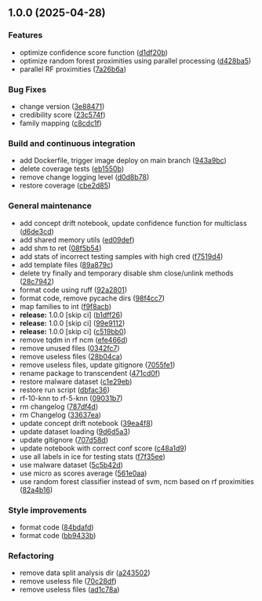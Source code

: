 ## 1.0.0 (2025-04-28)

### Features

* optimize confidence score function ([d1df20b](https://github.com/w-disaster/transcendent-multiclass/commit/d1df20bf5a67b9d8ba9c59f20e29f9f8cc335b7a))
* optimize random forest proximities using parallel processing ([d428ba5](https://github.com/w-disaster/transcendent-multiclass/commit/d428ba5362d9ffd0a54876768f93315199a13999))
* parallel RF proximities ([7a26b6a](https://github.com/w-disaster/transcendent-multiclass/commit/7a26b6a6e66db31e07dde0bdddc69550ee98c4bf))

### Bug Fixes

* change version ([3e88471](https://github.com/w-disaster/transcendent-multiclass/commit/3e88471611e927088f5f1fdc8eb0953a1298df16))
* credibility score ([23c574f](https://github.com/w-disaster/transcendent-multiclass/commit/23c574fa085af9878d83b066ec294ee9057419a8))
* family mapping ([c8cdc1f](https://github.com/w-disaster/transcendent-multiclass/commit/c8cdc1f21a76f9d6b99cffad7b400872cd6ab011))

### Build and continuous integration

* add Dockerfile, trigger image deploy on main branch ([943a9bc](https://github.com/w-disaster/transcendent-multiclass/commit/943a9bcf0d2a0d6e8e917b6dca45b2fcbf9c0c53))
* delete coverage tests ([eb1550b](https://github.com/w-disaster/transcendent-multiclass/commit/eb1550b522af5e911b34f255fe2771fca9708622))
* remove change logging level ([d0d8b78](https://github.com/w-disaster/transcendent-multiclass/commit/d0d8b7835a62a8f3a3207f4175499a64917c17c3))
* restore coverage ([cbe2d85](https://github.com/w-disaster/transcendent-multiclass/commit/cbe2d85abeeb754524ccc98f97ea1faf159a8595))

### General maintenance

* add concept drift notebook, update confidence function for multiclass ([d6de3cd](https://github.com/w-disaster/transcendent-multiclass/commit/d6de3cd61b9a1ff0a1cae6d9e1beb09ee672cd58))
* add shared memory utils ([ed09def](https://github.com/w-disaster/transcendent-multiclass/commit/ed09def985763a3ac1e4f16a6eca5d6ce7929a27))
* add shm to ret ([08f5b54](https://github.com/w-disaster/transcendent-multiclass/commit/08f5b5479dd0e26615fc7f6660bd49c83b083713))
* add stats of incorrect testing samples with high cred ([f7519d4](https://github.com/w-disaster/transcendent-multiclass/commit/f7519d40de29f9afdf720e9827570c02b39a4488))
* add template files ([89a879c](https://github.com/w-disaster/transcendent-multiclass/commit/89a879c10cae2eb6bce4b98486768a8b899d38b3))
* delete try finally and temporary disable shm close/unlink methods ([28c7942](https://github.com/w-disaster/transcendent-multiclass/commit/28c794229170a68b2019c59a50e2227f6860addf))
* format code using ruff ([92a2801](https://github.com/w-disaster/transcendent-multiclass/commit/92a2801cb1b8ecdfd8e7d0c58d50a8f685904d80))
* format code, remove pycache dirs ([98f4cc7](https://github.com/w-disaster/transcendent-multiclass/commit/98f4cc75293f11bd6325542dbf0157734765e6fc))
* map families to int ([f9f8acb](https://github.com/w-disaster/transcendent-multiclass/commit/f9f8acb73137674e26781ed96ac358549f449671))
* **release:** 1.0.0 [skip ci] ([b1dff26](https://github.com/w-disaster/transcendent-multiclass/commit/b1dff26d7350096fb50e53e46585aa90a552b7f0))
* **release:** 1.0.0 [skip ci] ([99e9112](https://github.com/w-disaster/transcendent-multiclass/commit/99e91127ac704ba1d76e7bcd6958370ed5af04ef))
* **release:** 1.0.0 [skip ci] ([c519bb0](https://github.com/w-disaster/transcendent-multiclass/commit/c519bb057b5219cfb7130ad5df95e8a22a3dab67))
* remove tqdm in rf ncm ([efe466d](https://github.com/w-disaster/transcendent-multiclass/commit/efe466d152e3e873dfcd47beb08e6f75b84c002f))
* remove unused files ([0342fc7](https://github.com/w-disaster/transcendent-multiclass/commit/0342fc798de586e04c1504b8c78b89245194d33a))
* remove useless files ([28b04ca](https://github.com/w-disaster/transcendent-multiclass/commit/28b04cada7f13a92216a32f10bb837ffb924318d))
* remove useless files, update gitignore ([7055fe1](https://github.com/w-disaster/transcendent-multiclass/commit/7055fe1c9d30e98ceeda38c715190b43dd624fcd))
* rename package to transcendent ([471cd0f](https://github.com/w-disaster/transcendent-multiclass/commit/471cd0f3c650b18cbe580e024655e977144d8d17))
* restore malware dataset ([c1e29eb](https://github.com/w-disaster/transcendent-multiclass/commit/c1e29eb69dbe7c5f64898d6a5fb2e67bae68bfe3))
* restore run script ([dbfac36](https://github.com/w-disaster/transcendent-multiclass/commit/dbfac36d6ff5b1945a053f480932002036b059f6))
* rf-10-knn to rf-5-knn ([09031b7](https://github.com/w-disaster/transcendent-multiclass/commit/09031b7944c7f827c280a3cc5f27559f13b81d38))
* rm changelog ([787df4d](https://github.com/w-disaster/transcendent-multiclass/commit/787df4db92e90872d983ad3e98b71964f144fc7b))
* rm Changelog ([33637ea](https://github.com/w-disaster/transcendent-multiclass/commit/33637ea07382737409fc5ce1c1bb2fbb3099136c))
* update concept drift notebook ([39ea4f8](https://github.com/w-disaster/transcendent-multiclass/commit/39ea4f8a0f0965ad88a20799aa256c84552155ea))
* update dataset loading ([9d6d5a3](https://github.com/w-disaster/transcendent-multiclass/commit/9d6d5a39c4567e04f6ba8f5a80e43af4d80cd7f7))
* update gitignore ([707d58d](https://github.com/w-disaster/transcendent-multiclass/commit/707d58d96de4cbadd463163db6166997ea518d50))
* update notebook with correct conf score ([c48a1d9](https://github.com/w-disaster/transcendent-multiclass/commit/c48a1d98b6d303ec0b564de6081700d39c0397b4))
* use all labels in ice for testing stats ([f7f35ee](https://github.com/w-disaster/transcendent-multiclass/commit/f7f35eeff186f7d64a3416948ce6405424641486))
* use malware dataset ([5c5b42d](https://github.com/w-disaster/transcendent-multiclass/commit/5c5b42d2579c39eb1e45e3ad3679686ce398e26b))
* use micro as scores average ([561e0aa](https://github.com/w-disaster/transcendent-multiclass/commit/561e0aa3cddaa3809448e11bdf0d038c4f6b0c2d))
* use random forest classifier instead of svm, ncm based on rf proximities ([82a4b16](https://github.com/w-disaster/transcendent-multiclass/commit/82a4b166b5bfe90158e27b32aeb5766afe228511))

### Style improvements

* format code ([84bdafd](https://github.com/w-disaster/transcendent-multiclass/commit/84bdafdb9e4109aeb9968af0f2fd53dfef4fa706))
* format code ([bb9433b](https://github.com/w-disaster/transcendent-multiclass/commit/bb9433bf67888fbd524e06525ea043604fba376e))

### Refactoring

* remove data split analysis dir ([a243502](https://github.com/w-disaster/transcendent-multiclass/commit/a24350251c883363473c0da678e5e27f050adada))
* remove useless file ([70c28df](https://github.com/w-disaster/transcendent-multiclass/commit/70c28dfbd1cb8cbd7e322025afcf737f7121bbc8))
* remove useless files ([ad1c78a](https://github.com/w-disaster/transcendent-multiclass/commit/ad1c78ae07cfddf8fcc26444a0996757bc4805bd))
